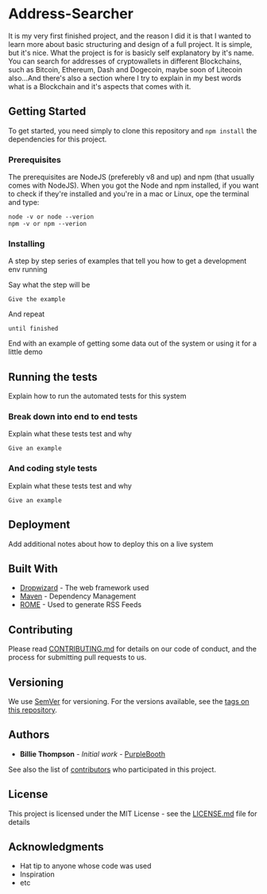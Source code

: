 # Address-Searcher

It is my very first finished project, and the reason I did it is that I wanted to learn more about basic structuring and design of a full project. It is simple, but it's nice. What the project is for is basicly self explanatory by it's name. You can search for addresses of cryptowallets in different Blockchains, such as Bitcoin, Ethereum, Dash and Dogecoin, maybe soon of Litecoin also...And there's also a section where I try to explain in my best words what is a Blockchain and it's aspects that comes with it. 


## Getting Started

To get started, you need simply to clone this repository and ```npm install``` the dependencies for this project.

### Prerequisites

The prerequisites are NodeJS (preferebly v8 and up) and npm (that usually comes with NodeJS). When you got the Node and npm installed, if you want to check if they're installed and you're in a mac or Linux, ope the terminal and type:
```
node -v or node --verion
npm -v or npm --verion
```

### Installing

A step by step series of examples that tell you how to get a development env running

Say what the step will be

```
Give the example
```

And repeat

```
until finished
```

End with an example of getting some data out of the system or using it for a little demo

## Running the tests

Explain how to run the automated tests for this system

### Break down into end to end tests

Explain what these tests test and why

```
Give an example
```

### And coding style tests

Explain what these tests test and why

```
Give an example
```

## Deployment

Add additional notes about how to deploy this on a live system

## Built With

* [Dropwizard](http://www.dropwizard.io/1.0.2/docs/) - The web framework used
* [Maven](https://maven.apache.org/) - Dependency Management
* [ROME](https://rometools.github.io/rome/) - Used to generate RSS Feeds

## Contributing

Please read [CONTRIBUTING.md](https://gist.github.com/PurpleBooth/b24679402957c63ec426) for details on our code of conduct, and the process for submitting pull requests to us.

## Versioning

We use [SemVer](http://semver.org/) for versioning. For the versions available, see the [tags on this repository](https://github.com/your/project/tags). 

## Authors

* **Billie Thompson** - *Initial work* - [PurpleBooth](https://github.com/PurpleBooth)

See also the list of [contributors](https://github.com/your/project/contributors) who participated in this project.

## License

This project is licensed under the MIT License - see the [LICENSE.md](LICENSE.md) file for details

## Acknowledgments

* Hat tip to anyone whose code was used
* Inspiration
* etc
